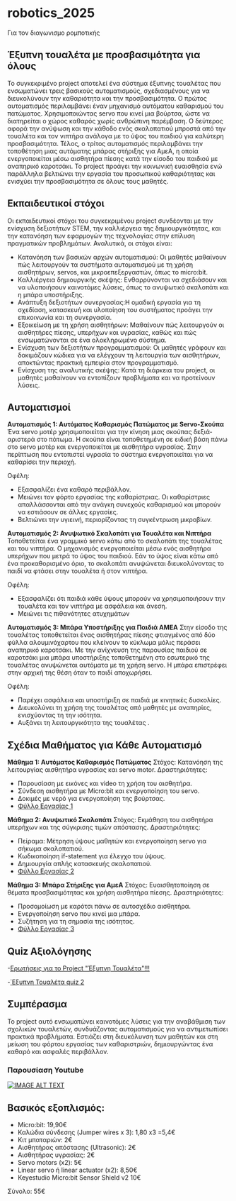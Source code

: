 # robotics_2025
Για τον διαγωνισμο ρομποτικής

## Έξυπνη τουαλέτα με προσβασιμότητα για όλους 
Το συγκεκριμένο project αποτελεί ένα σύστημα έξυπνης τουαλέτας που ενσωματώνει τρεις βασικούς αυτοματισμούς, σχεδιασμένους για να διευκολύνουν την καθαριότητα και την προσβασιμότητα.
Ο πρώτος αυτοματισμός περιλαμβάνει έναν μηχανισμό αυτόματου καθαρισμού του πατώματος. Χρησιμοποιώντας servo που κινεί μια βούρτσα, ώστε να διατηρείται ο χώρος καθαρός χωρίς ανθρώπινη παρέμβαση. Ο δεύτερος αφορά την ανύψωση και την κάθοδο ενός σκαλοπατιού μπροστά από την τουαλέτα και τον νιπτήρα ανάλογα με το ύψος του παιδιού για καλύτερη προσβασιμότητα. Τέλος, ο τρίτος αυτοματισμός περιλαμβάνει την τοποθέτηση μιας αυτόματης μπάρας στήριξης για ΑμεΑ, η οποία ενεργοποιείται μέσω αισθητήρα πίεσης κατά την είσοδο του παιδιού με αναπηρικό καροτσάκι.
Το project προάγει την  κοινωνική ευαισθησία ενώ παράλληλα  βελτιώνει  την εργασία του προσωπικού καθαριότητας και ενισχύει την προσβασιμότητα σε όλους τους μαθητές.

## Eκπαιδευτικοί στόχοι
Οι εκπαιδευτικοί στόχοι του συγκεκριμένου project συνδέονται με την ενίσχυση δεξιοτήτων STEM, την καλλιέργεια της δημιουργικότητας, και την κατανόηση των εφαρμογών της τεχνολογίας στην επίλυση πραγματικών προβλημάτων. Αναλυτικά, οι στόχοι είναι:

- Κατανόηση των βασικών αρχών αυτοματισμού: Οι μαθητές μαθαίνουν πώς λειτουργούν τα συστήματα αυτοματισμού με τη χρήση αισθητήρων, servos, και μικροεπεξεργαστών, όπως το micro:bit.
- Καλλιέργεια δημιουργικής σκέψης: Ενθαρρύνονται να σχεδιάσουν και να υλοποιήσουν καινοτόμες λύσεις, όπως το ανυψωτικό σκαλοπάτι και η μπάρα υποστήριξης.
- Ανάπτυξη δεξιοτήτων συνεργασίας:Η ομαδική εργασία για τη σχεδίαση, κατασκευή και υλοποίηση του συστήματος προάγει την επικοινωνία και τη συνεργασία.
- Εξοικείωση με τη χρήση αισθητήρων: Μαθαίνουν πώς λειτουργούν οι αισθητήρες πίεσης, υπερήχων και υγρασίας, καθώς και πώς ενσωματώνονται σε ένα ολοκληρωμένο σύστημα.
- Ενίσχυση των δεξιοτήτων προγραμματισμού: Οι μαθητές γράφουν και δοκιμάζουν κώδικα για να ελέγχουν τη λειτουργία των αισθητήρων, αποκτώντας πρακτική εμπειρία στον προγραμματισμό.
- Ενίσχυση της αναλυτικής σκέψης: Κατά τη διάρκεια του project, οι μαθητές μαθαίνουν να εντοπίζουν προβλήματα και να προτείνουν λύσεις.

 ## Αυτοματισμοί 
 
**Αυτοματισμός 1: Αυτόματος Καθαρισμός Πατώματος με Servo-Σκούπα**
 Ένα servo μοτέρ χρησιμοποιείται για την κίνηση μιας σκούπας δεξιά-αριστερά στο πάτωμα. Η σκούπα είναι τοποθετημένη σε ειδική βάση πάνω στο servo μοτέρ και ενεργοποιείται με αισθητήρα υγρασίας. Στην περίπτωση που εντοπιστεί υγρασία το σύστημα ενεργοποιείται για να καθαρίσει την περιοχή.

Οφέλη:
- Εξασφαλίζει ένα καθαρό περιβάλλον.
- Μειώνει τον φόρτο εργασίας της καθαρίστριας. Οι καθαρίστριες απαλλάσσονται από την ανάγκη συνεχούς καθαρισμού και μπορούν να εστιάσουν σε άλλες εργασίες.
- Βελτιώνει την υγιεινή, περιορίζοντας τη συγκέντρωση μικροβίων.
 
**Αυτοματισμός 2: Ανυψωτικό Σκαλοπάτι για Τουαλέτα και Νιπτήρα**
Τοποθετείται ένα γραμμικό servo κάτω από το σκαλοπάτι της τουαλέτας και του νιπτήρα. Ο μηχανισμός ενεργοποιείται μέσω ενός αισθητήρα υπερήχων που μετρά το ύψος του παιδιού. Εάν το ύψος είναι κάτω από ένα προκαθορισμένο όριο, το σκαλοπάτι ανυψώνεται  διευκολύνοντας το παιδί να φτάσει στην τουαλέτα ή στον νιπτήρα.

Οφέλη:
- Εξασφαλίζει ότι παιδιά κάθε ύψους μπορούν να χρησιμοποιήσουν την τουαλέτα και τον νιπτήρα με ασφάλεια και άνεση.
- Μειώνει τις πιθανότητες ατυχημάτων

**Αυτοματισμός 3: Μπάρα Υποστήριξης για Παιδιά ΑΜΕΑ**
Στην είσοδο της τουαλέτας τοποθετείται ένας αισθητήρας πίεσης φτιαγμένος από δύο φύλλα αλουμινόχαρτου  που κλείνουν το κύκλωμα μόλις περάσει αναπηρικό καροτσάκι. Με την ανίχνευση της παρουσίας παιδιού σε καροτσάκι  μια  μπάρα υποστήριξης τοποθετημένη στο εσωτερικό της τουαλέτας ανυψώνεται αυτόματα με τη χρήση servo. Η μπάρα  επιστρέφει στην αρχική της θέση όταν το παιδί αποχωρήσει.

Οφέλη:
- Παρέχει ασφάλεια και υποστήριξη σε παιδιά με κινητικές δυσκολίες.
- Διευκολύνει τη χρήση της τουαλέτας από μαθητές με αναπηρίες, ενισχύοντας τη την ισότητα.
- Αυξάνει τη λειτουργικότητα της τουαλέτας .
 
## Σχέδια Μαθήματος για Κάθε Αυτοματισμό

**Μάθημα 1: Αυτόματος Καθαρισμός Πατώματος**
Στόχος: Κατανόηση της λειτουργίας αισθητήρα υγρασίας και servo motor.
Δραστηριότητες:
- Παρουσίαση με εικόνες και video τη χρήση του αισθητήρα.
- Σύνδεση αισθητήρα με Micro:bit και ενεργοποίηση του servo.
- Δοκιμές με νερό για ενεργοποίηση της βούρτσας.
- [Φύλλο Εργασίας 1](https://docs.google.com/document/d/1sdm02BVbbSUkw0g358ng9q4rigJcJjF-XVRmAKxGHl4/edit?usp=sharing)


**Μάθημα 2: Ανυψωτικό Σκαλοπάτι**
Στόχος: Εκμάθηση του αισθητήρα υπερήχων και της σύγκρισης τιμών απόστασης. 
Δραστηριότητες:
- Πείραμα: Μέτρηση ύψους μαθητών και ενεργοποίηση servo για σήκωμα σκαλοπατιού.
- Κωδικοποίηση if-statement για έλεγχο του ύψους.
- Δημιουργία απλής κατασκευής σκαλοπατιού.
- [Φύλλο Εργασίας 2](https://docs.google.com/document/d/1rjaHLJnZv_5QUCWn3PeGsJs3TdBJoqHylcG96Wnh_wM/edit?usp=sharing)

**Μάθημα 3: Μπάρα Στήριξης για ΑμεΑ**
Στόχος: Ευαισθητοποίηση σε θέματα προσβασιμότητας και χρήση αισθητήρα πίεσης. 
Δραστηριότητες:
- Προσομοίωση με καρότσι πάνω σε αυτοσχέδιο αισθητήρα.
- Ενεργοποίηση servo που κινεί μια μπάρα.
- Συζήτηση για τη σημασία της ισότητας.
- [Φύλλο Εργασίας 3 ](https://docs.google.com/document/d/1VSQmmJ9eTIaiGch-Cbgj9wBI72LoqiuTXY4eb6kqSHQ/edit?usp=sharing)

  
## Quiz Αξιολόγησης 

-[Ερωτήσεις  για το Project "Έξυπνη Τουαλέτα"!!!](https://wordwall.net/el/resource/86442013/%ce%b5%cf%81%cf%89%cf%84%ce%ae%cf%83%ce%b5%ce%b9%cf%82-%ce%b3%ce%b9%ce%b1-%cf%84%ce%bf-project-%ce%ad%ce%be%cf%85%cf%80%ce%bd%ce%b7-%cf%84%ce%bf%cf%85%ce%b1%ce%bb%ce%ad%cf%84%ce%b1)

-[΄Εξυπνη Τουαλέτα quiz 2](https://wordwall.net/el/resource/86512048/%ce%b5%ce%be%cf%85%cf%80%ce%bd%ce%b7-%cf%84%ce%bf%cf%85%ce%b1%ce%bb%ce%ad%cf%84%ce%b1-quiz-2)

## Συμπέρασμα
Το project αυτό ενσωματώνει καινοτόμες λύσεις για την αναβάθμιση των σχολικών τουαλετών,  συνδυάζοντας  αυτοματισμούς για να αντιμετωπίσει πρακτικά προβλήματα. Εστιάζει στη διευκόλυνση των μαθητών και στη μείωση του φόρτου εργασίας των καθαριστριών, δημιουργώντας ένα καθαρό και  ασφαλές περιβάλλον.

### Παρουσίαση Youtube
[![IMAGE ALT TEXT](https://img.youtube.com/vi/Md59bIz-bwM/1.jpg)](https://www.youtube.com/watch?v=Md59bIz-bwM "My video")
 
## Βασικός εξοπλισμός:
- Micro:bit: 19,90€
- Καλώδια σύνδεσης (Jumper wires x 3): 1,80 x3 =5,4€
- Κιτ μπαταριών: 2€
- Αισθητήρας απόστασης (Ultrasonic): 2€
- Αισθητήρας υγρασίας: 2€
- Servo motors (x2): 5€
- Linear servo ή linear actuator (x2): 8,50€
- Keyestudio Micro:bit Sensor Shield v2 10€

Σύνολο: 55€


